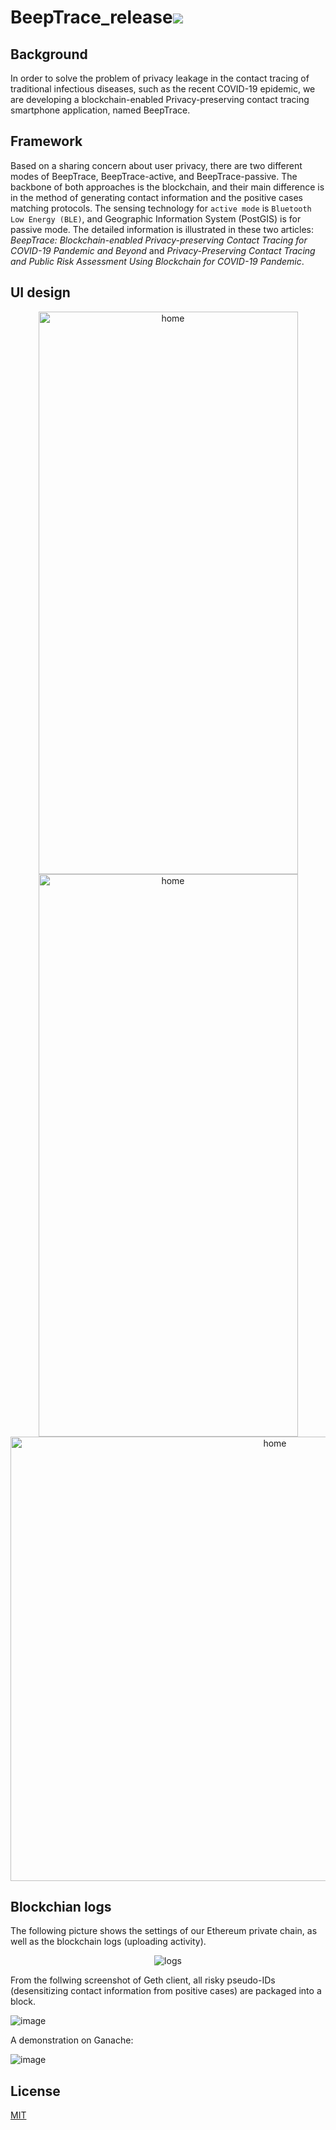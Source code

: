 # BeepTrace_release![](https://img.shields.io/badge/license-MIT-blue)
## Background
In order to solve the problem of privacy leakage in the contact tracing of traditional infectious diseases, such as the recent COVID-19 epidemic, we are developing a blockchain-enabled Privacy-preserving contact tracing smartphone application, named BeepTrace.

## Framework
Based on a sharing concern about user privacy, there are two different modes of BeepTrace, BeepTrace-active, and BeepTrace-passive. The backbone of both approaches is the blockchain, and their main difference is in the method of generating contact information and the positive cases matching protocols. The sensing technology for `active mode` is  `Bluetooth Low Energy (BLE)`, and Geographic Information System (PostGIS) is for passive mode. The detailed information is illustrated in these two articles: _BeepTrace: Blockchain-enabled Privacy-preserving Contact Tracing for COVID-19 Pandemic and Beyond_ and _Privacy-Preserving Contact Tracing and Public Risk Assessment Using Blockchain for COVID-19 Pandemic_.
## UI design

<div align=center>
<img src="https://beeptrace.com/wp-content/uploads/2021/09/%E5%BE%AE%E4%BF%A1%E5%9B%BE%E7%89%87_20210910174456-473x1024.jpg" width="415" height="900" alt="home"/>
<img src="https://beeptrace.com/wp-content/uploads/2021/09/%E5%BE%AE%E4%BF%A1%E5%9B%BE%E7%89%87_20210910174503-473x1024.jpg" width="415" height="900" alt="home"/>
<img src="https://beeptrace.com/wp-content/uploads/2021/09/%E5%BE%AE%E4%BF%A1%E5%9B%BE%E7%89%87_20210910174507-473x1024.jpg" width="830" height="711" alt="home"/>
</div>

## Blockchian logs
The following picture shows the settings of our Ethereum private chain, as well as the blockchain logs (uploading activity).

<div align=center><img src="https://user-images.githubusercontent.com/62978386/117529350-c3bbef80-b009-11eb-9b62-dbae53dd06d7.png" alt="logs"/></div>

From the follwing screenshot of Geth client, all risky pseudo-IDs (desensitizing contact information from positive cases) are packaged into a block.

![image](https://user-images.githubusercontent.com/62978386/117545099-f3451900-b056-11eb-9c09-51b235fb6ec4.png)

A demonstration on Ganache:

![image](https://user-images.githubusercontent.com/62978386/117545315-cc3b1700-b057-11eb-8f7d-8e467611f7db.png)


## License
[MIT](https://choosealicense.com/licenses/mit/)
